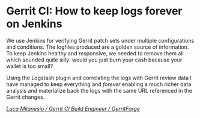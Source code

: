 # Gerrit CI: How to keep logs forever on Jenkins

We use Jenkins for verifying Gerrit patch sets under multiple
configurations and conditions. The logfiles produced are a
golden source of information. To keep Jenkins healthy and responsive,
we needed to remove them all which sounded quite silly: would
you just burn your cash because your wallet is too small?

Using the Logstash plugin and correlating the logs with Gerrit
review data I have managed to keep everything and *forever*
enabling a much richer data analysis and materialize back
the logs with the same URL referenced in the Gerrit changes.

*[Luca Milanesio / Gerrit CI Build Engineer / GerritForge](../speakers.md#lmilanesio)*
